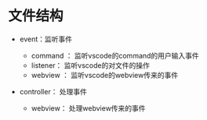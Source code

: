 

# 文件结构
- event：监听事件
  - command ： 监听vscode的command的用户输入事件
  - listener： 监听vscode的对文件的操作 
  - webview ： 监听vscode的webview传来的事件

- controller： 处理事件
  - webview： 处理webview传来的事件 
